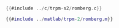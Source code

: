 # 

<div class="tabbed-blocks">


```c
{{#include ../c/trpm-s2/romberg.c}}
```

```matlab
{{#include ../matlab/trpm-2/romberg.m}}
```

</div>



